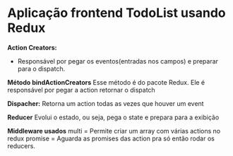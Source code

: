# Aplicação frontend TodoList usando Redux

**Action Creators:**
- Responsável por pegar os eventos(entradas nos campos) e preparar para o dispatch.


**Método bindActionCreators**
Esse método é do pacote Redux. Ele é responsável por pegar a action retornar o dispatch 


**Dispacher:**
Retorna um action todas as vezes que houver um event

**Reducer**
Evolui o estado, ou seja, pega o state e prepara para a exibição 


**Middleware usados**
multi = Permite criar um array com várias actions no redux
promise = Aguarda as promises das action pra só então rodar os reducers.
